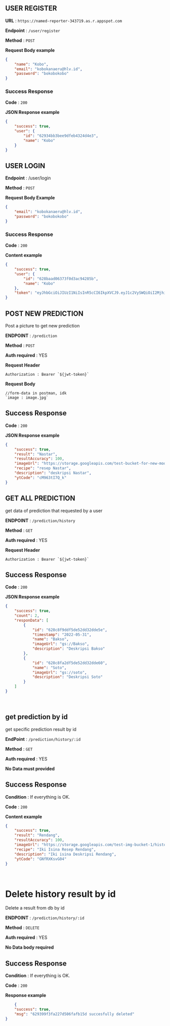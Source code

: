 ## USER REGISTER

**URL** : `https://named-reporter-343719.as.r.appspot.com`

**Endpoint** : `/user/register`

**Method** : `POST`

**Request Body example**

```json
{
    "name": "Kobo",
    "email": "kobokanaeru@hlv.id",
    "password": "bokobokobo"
}

```

### Success Response

**Code** : `200`

**JSON Response example**

```json
{
    "success": true,
    "user": {
        "id": "62934bb3bee9dfeb4324d4e3",
        "name": "Kobo"
    }
}

```

## USER LOGIN

**Endpoint** : /user/login

**Method** : `POST`

**Request Body Example**

```json
{
    "email": "kobokanaeru@hlv.id",
    "password": "bokobokobo"
}

```

### Success Response

**Code** : `200`

**Content example**

```json
{
    "success": true,
    "user": {
        "id": "628baad06373f0d3ac94285b",
        "name": "Kobo"
    },
    "token": "eyJhbGciOiJIUzI1NiIsInR5cCI6IkpXVCJ9.eyJ1c2VySWQiOiI2MjhiYWFkMDYzNzNmMGQzYWM5NDI4NWIiLCJuYW1lIjoiS29ibyIsImlhdCI6MTY1MzgyMTU4NiwiZXhwIjoxNjU2NDEzNTg2fQ.TVeykzKK8qBQ7km1Ci-FuTsNRiQ3AvpE-4Ewpi2uNeM"
}
```

## POST NEW PREDICTION

Post a picture to get new prediction

**ENDPOINT** : `/prediction`

**Method** : `POST`

**Auth required** : YES

**Request Header**

```
Authorization : Bearer `${jwt-token}`
```

**Request Body**

```
//form-data in postman, idk
`image : image.jpg`
```
## Success Response

**Code** : `200`

**JSON Response example**

```json
{
    "success": true,
    "result": "Nastar",
    "resultAccuracy": 100,
    "imageUrl": "https://storage.googleapis.com/test-bucket-for-new-model/userImage/628baad06373f0d3ac94285b_Nastar.jpg",
    "recipe": "resep Nastar",
    "description": "deskripsi Nastar",
    "ytCode": "cM963tI7Q_k"
}  
```

## GET ALL PREDICTION

get data of prediction that requested by a user

**ENDPOINT** : `/prediction/history`

**Method** : `GET`

**Auth required** : YES

**Request Header**

```
Authorization : Bearer `${jwt-token}`
```

## Success Response

**Code** : `200`

**JSON Response example**

```json
{
    "success": true,
    "count": 2,
    "responData": [
        {
            "id": "628c8f9ddf5de52dd32dde5e",
            "timestamp": "2022-05-31",
            "name": "Bakso",
            "imageUrl": "gs://Bakso",
            "description": "Deskripsi Bakso"
        },
        {
            "id": "628c8fa2df5de52dd32dde60",
            "name": "Soto",
            "imageUrl": "gs://soto",
            "description": "Deskripsi Soto"
        }
    ]
}
```

&nbsp;
&nbsp;

## get prediction by id

get specific prediction result by id

**EndPoint** : `/prediction/history/:id`

**Method** : `GET`

**Auth required** : YES

**No Data must provided**

## Success Response

**Condition** : If everything is OK.

**Code** : `200`

**Content example**

```json
{
    "success": true,
    "result": "Rendang",
    "resultAccuracy": 100,
    "imageUrl": "https://storage.googleapis.com/test-img-bucket-1/history.jpg",
    "recipe": "Iki Isina Resep Rendang",
    "description": "Iki isina Deskripsi Rendang",
    "ytCode": "GNfRXKsvG04" 
}
```

&nbsp;
&nbsp;

# Delete history result by id

Delete a result from db by id

**ENDPOINT** : `/prediction/history/:id`

**Method** : `DELETE`

**Auth required** : YES

**No Data body required**

## Success Response

**Condition** : If everything is OK.

**Code** : `200`

**Response example**

```json
    {
    "success": true,
    "msg": "629399f3fa227d506fafb15d succesfully deleted"
}
```

